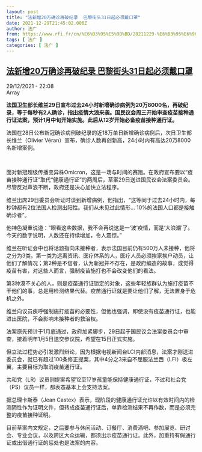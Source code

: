 ```yaml
---
layout: post
title: "法新增20万确诊再破纪录  巴黎街头31日起必须戴口罩"
date: 2021-12-29T21:45:02.000Z
author: 法广
from: https://www.rfi.fr/cn/%E6%B3%95%E5%9B%BD/20211229-%E6%B3%95%E6%96%B0%E5%A2%9E20%E4%B8%87%E7%A1%AE%E8%AF%8A%E5%86%8D%E7%A0%B4%E7%BA%AA%E5%BD%95-%E5%B7%B4%E9%BB%8E%E8%A1%97%E5%A4%B431%E6%97%A5%E8%B5%B7%E5%BF%85%E9%A1%BB%E6%88%B4%E5%8F%A3%E7%BD%A9
tags: [ 法广 ]
categories: [ 法广 ]
---
```

<!--1640814302000-->
[法新增20万确诊再破纪录  巴黎街头31日起必须戴口罩](https://www.rfi.fr/cn/%E6%B3%95%E5%9B%BD/20211229-%E6%B3%95%E6%96%B0%E5%A2%9E20%E4%B8%87%E7%A1%AE%E8%AF%8A%E5%86%8D%E7%A0%B4%E7%BA%AA%E5%BD%95-%E5%B7%B4%E9%BB%8E%E8%A1%97%E5%A4%B431%E6%97%A5%E8%B5%B7%E5%BF%85%E9%A1%BB%E6%88%B4%E5%8F%A3%E7%BD%A9)
------

<div>
<div>29/12/2021 - 22:08</div>Array<p><strong>                    法国卫生部长维兰29日宣布过去24小时新增确诊病例为20万8000名，再破纪录，等于每秒有2人确诊，指出疫情大浪来袭。国民议会周三开始审查疫苗接种通行证法案，预计1月中旬开始实施。此后从12岁开始必备疫苗接种通行证。                </strong></p><div >                    <p>法国在28日公布新冠确诊病例破纪录的近18万单日新增确诊病例后，次日卫生部长维兰（Olivier Véran）宣布，确诊人数再创新高，24小时内有高达20万8000名新增案例。</p><p> </p><p>面对新冠超级传播变异株Omicron，这是一场与时间的赛跑。在政府宣布要以“疫苗接种通行证”取代“健康通行证”的两周后，草案29日送进国民议会法案委员会。尽管反对声浪不断，政府还是决心加快立法程序。</p><p>维兰出席29日委员会听证时谈到新增病例，他指出，“这等同于过去24小时内，每秒钟都有2位法国人检测出阳性。我们从未见过此情形... 10%的法国人口都是接触确诊者”。</p><p>他神色凝重说道：“眼看这些数据，我不会再说这是一‘波’疫情，而是‘大浪潮’了。今天的数字说明，人数还在持续增加，令人震惊。”</p><p>维兰在听证会中也将话题指向未接种者，表示法国目前仍有500万人未接种，他将之分为3类。第一类为远离资讯、医疗体系的人，医疗人员必须挨家挨户动员，让他们了解情况；第2种是不信者，认为新冠并不存在，是政府编造的故事，或觉得疫苗有害，对这些人而言，强制疫苗施打也不会改变他们的看法。</p><p>第3种漠不关心的人，则是疫苗通行证锁定的对象，这些年轻族群认为施打疫苗不干他们的事，总是用检测结果代替。疫苗通行证就是要让他们了解，无法置身于危机之外。</p><p>维兰向议员疾呼强制施打疫苗的必要性，但他也强调，即使没有疫苗通行证，也能进出医院，不会影响未接种者的救治权。</p><p>法案原先预计于1月底通过，政府加紧脚步，29日起于国民议会法案委员会中审查，接着明年1月5日送交参议院，希望在15日正式实施。</p><p>但立法过程势必引发激烈辩论，因为根据电视新闻台LCI内部消息，法案才刚送进委员会，就已有超过100条修正提案，其中4分之3来自不屈服法兰西（LFI）极左翼，主要目标为取消疫苗通行证。</p><p>共和党（LR）议员则提案希望12至17岁孩童能保持健康通行证，不过和社会党（PS）议员一样，都表态基本上会支持法案。</p><p>据总理卡斯泰（Jean Castex）表示，现阶段的健康通行证允许以有效时间内的检测阴性作为证明文件，但转成疫苗通行证后，单靠检测结果不再作数，而是必须完整的疫苗接种证明。</p><p>目前草案内文规定，之后要参与休闲活动、订餐厅、消费酒吧、参加展览、研讨会、专业会议，以及跨区大众运输，都须出示疫苗通行证。此外，加重持有假通行证或出借通行证的惩处也是法案的内容。</p>                                            <div data-selfpromo-newsletter>    </div>    <div data-selfpromo-app>    </div>                </div>
</div>
